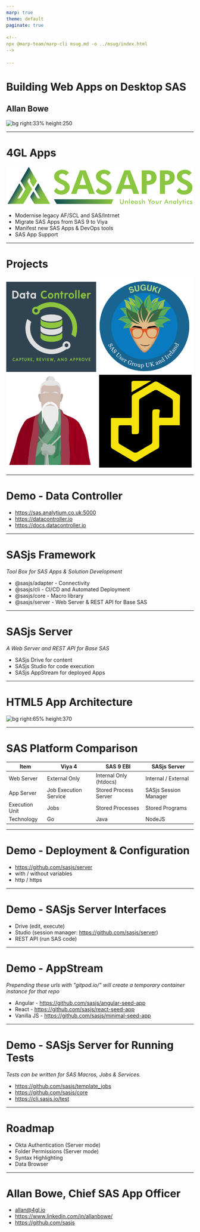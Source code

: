```yaml
---
marp: true
theme: default
paginate: true

<!--
npx @marp-team/marp-cli msug.md -o ../msug/index.html
-->

---
```

<!-- header: ![h:5em](../img/msug.png)-->

# Building Web Apps on Desktop SAS
## Allan Bowe

![bg right:33% height:250](https://datacontroller.io/wp-content/uploads/2020/10/abow.png)

---
# 4GL Apps

![bg right:40% height:80](../img/sas-apps.svg)

- Modernise legacy AF/SCL and SAS/Intrnet
- Migrate SAS Apps from SAS 9 to Viya
- Manifest new SAS Apps & DevOps tools
- SAS App Support

---

# Projects

![bg right:55% height:670](../diagrams/contributions.svg)

---

# Demo - Data Controller

- https://sas.analytium.co.uk:5000
- https://datacontroller.io
- https://docs.datacontroller.io

---
# SASjs Framework

_Tool Box for SAS Apps & Solution Development_

- @sasjs/adapter - Connectivity
- @sasjs/cli - CI/CD and Automated Deployment
- @sasjs/core - Macro library
- @sasjs/server - Web Server & REST API for Base SAS

<!-- TRANSCRIPT
Necessity is the mother of invention!
-->

---
# SASjs Server

_A Web Server and REST API for Base SAS_

- SASjs Drive for content
- SASjs Studio for code execution
- SASjs AppStream for deployed Apps

---

# HTML5 App Architecture

![bg right:65% height:370 ](https://sasjs.io/img/architecture.png)

---

# SAS Platform Comparison

|Item|Viya 4 | SAS 9 EBI | SASjs Server|
|---|---|---|---|
|Web Server|External Only| Internal Only (htdocs)| Internal / External|
|App Server|Job Execution Service|Stored Process Server|SASjs Session Manager|
|Execution Unit|Jobs|Stored Processes|Stored Programs|
|Technology|Go|Java|NodeJS|

---

# Demo - Deployment & Configuration

- https://github.com/sasjs/server
- with / without variables
- http / https


---

# Demo - SASjs Server Interfaces

- Drive (edit, execute)
- Studio (session manager: https://github.com/sasjs/server)
- REST API (run SAS code)

---
# Demo - AppStream

_Prepending these urls with "gitpod.io/" will create a temporary container instance for that repo_

- Angular - https://github.com/sasjs/angular-seed-app
- React - https://github.com/sasjs/react-seed-app
- Vanilla JS - https://github.com/sasjs/minimal-seed-app

---
# Demo - SASjs Server for Running Tests

_Tests can be written for SAS Macros, Jobs & Services._

 - https://github.com/sasjs/template_jobs
 - https://github.com/sasjs/core
 - https://cli.sasjs.io/test
---
# Roadmap

- Okta Authentication (Server mode)
- Folder Permissions (Server mode)
- Syntax Highlighting
- Data Browser

---
<!-- header: ![h:6em](https://sasjs.io/img/js-logo700x389.png)-->

# Allan Bowe, Chief SAS App Officer

- allan@4gl.io
- https://www.linkedin.com/in/allanbowe/
- https://github.com/sasjs

